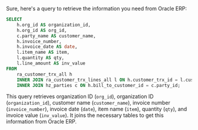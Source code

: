 Sure, here's a query to retrieve the information you need from Oracle ERP:

```sql
SELECT
    h.org_id AS organization_id,
    h.org_id AS org_id,
    c.party_name AS customer_name,
    h.invoice_number,
    h.invoice_date AS date,
    l.item_name AS item,
    l.quantity AS qty,
    l.line_amount AS inv_value
FROM
    ra_customer_trx_all h
    INNER JOIN ra_customer_trx_lines_all l ON h.customer_trx_id = l.customer_trx_id
    INNER JOIN hz_parties c ON h.bill_to_customer_id = c.party_id;
```

This query retrieves organization ID (`org_id`), organization ID (`organization_id`), customer name (`customer_name`), invoice number (`invoice_number`), invoice date (`date`), item name (`item`), quantity (`qty`), and invoice value (`inv_value`). It joins the necessary tables to get this information from Oracle ERP.